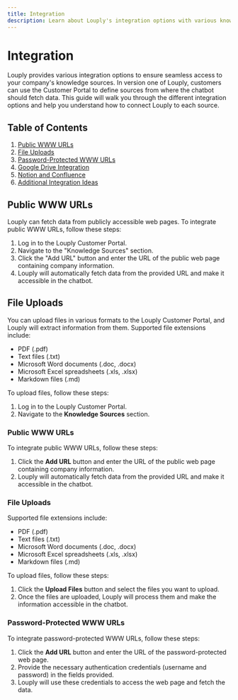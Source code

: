 ```yaml
---
title: Integration
description: Learn about Louply's integration options with various knowledge sources and platforms, making it easier for employees to access company information.
---
```


# Integration

Louply provides various integration options to ensure seamless access to your company's knowledge sources. In version one of Louply, customers can use the Customer Portal to define sources from where the chatbot should fetch data. This guide will walk you through the different integration options and help you understand how to connect Louply to each source.

## Table of Contents

1. [Public WWW URLs](#public-www-urls)
2. [File Uploads](#file-uploads)
3. [Password-Protected WWW URLs](#password-protected-www-urls)
4. [Google Drive Integration](#google-drive-integration)
5. [Notion and Confluence](#notion-and-confluence)
6. [Additional Integration Ideas](#additional-integration-ideas)

## Public WWW URLs

Louply can fetch data from publicly accessible web pages. To integrate public WWW URLs, follow these steps:

1. Log in to the Louply Customer Portal.
2. Navigate to the "Knowledge Sources" section.
3. Click the "Add URL" button and enter the URL of the public web page containing company information.
4. Louply will automatically fetch data from the provided URL and make it accessible in the chatbot.

## File Uploads

You can upload files in various formats to the Louply Customer Portal, and Louply will extract information from them. Supported file extensions include:

- PDF (.pdf)
- Text files (.txt)
- Microsoft Word documents (.doc, .docx)
- Microsoft Excel spreadsheets (.xls, .xlsx)
- Markdown files (.md)

To upload files, follow these steps:

1. Log in to the Louply Customer Portal.
2. Navigate to the **Knowledge Sources** section.

### Public WWW URLs

To integrate public WWW URLs, follow these steps:

1. Click the **Add URL** button and enter the URL of the public web page containing company information.
2. Louply will automatically fetch data from the provided URL and make it accessible in the chatbot.

### File Uploads

Supported file extensions include:

- PDF (.pdf)
- Text files (.txt)
- Microsoft Word documents (.doc, .docx)
- Microsoft Excel spreadsheets (.xls, .xlsx)
- Markdown files (.md)

To upload files, follow these steps:

1. Click the **Upload Files** button and select the files you want to upload.
2. Once the files are uploaded, Louply will process them and make the information accessible in the chatbot.

### Password-Protected WWW URLs

To integrate password-protected WWW URLs, follow these steps:

1. Click the **Add URL** button and enter the URL of the password-protected web page.
2. Provide the necessary authentication credentials (username and password) in the fields provided.
3. Louply will use these credentials to access the web page and fetch the data.

